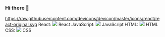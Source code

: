 ### Hi there 👋
https://raw.githubusercontent.com/devicons/devicon/master/icons/react/react-original.svg
React: <img src="https://img.icons8.com/office/30/000000/react.png"/> React
JavaScript: <img src="https://img.icons8.com/color/30/000000/javascript.png"/> JavaScript
HTML: <img src="https://img.icons8.com/color/30/000000/html-5.png"/> HTML
CSS: <img src="https://img.icons8.com/color/30/000000/css3.png"/> CSS
<!--
**Zaka112/Zaka112** is a ✨ _special_ ✨ repository because its `README.md` (this file) appears on your GitHub profile.

Here are some ideas to get you started:

- 🔭 I’m currently working on ...
- 🌱 I’m currently learning ...
- 👯 I’m looking to collaborate on ...
- 🤔 I’m looking for help with ...
- 💬 Ask me about ...
- 📫 How to reach me: ...
- 😄 Pronouns: ...
- ⚡ Fun fact: ...
-->
